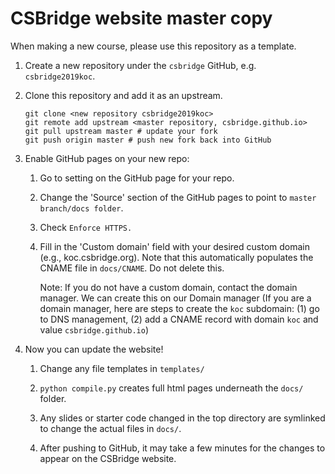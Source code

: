 # CSBridge website master copy

When making a new course, please use this repository as a template.

1. Create a new repository under the ```csbridge``` GitHub, e.g. ```csbridge2019koc```.

1. Clone this repository and add it as an upstream.

    ```
    git clone <new repository csbridge2019koc>
    git remote add upstream <master repository, csbridge.github.io>
    git pull upstream master # update your fork
    git push origin master # push new fork back into GitHub
    ```


4. Enable GitHub pages on your new repo:

    1. Go to setting on the GitHub page for your repo.

    2. Change the 'Source' section of the GitHub pages to point to ```master branch/docs folder```.

    3. Check ```Enforce HTTPS.```

    4. Fill in the 'Custom domain' field with your desired custom domain (e.g., koc.csbridge.org). Note that this automatically populates the CNAME file in ```docs/CNAME```. Do not delete this.

        Note: If you do not have a custom domain, contact the domain manager. We can create this on our Domain manager (If you are a domain manager, here are steps to create the ```koc``` subdomain: (1) go to DNS management, (2) add a CNAME record with domain ```koc``` and value ```csbridge.github.io```)


5. Now you can update the website!

    1. Change any file templates in ```templates/```

    2. ```python compile.py``` creates full html pages underneath the ```docs/``` folder.

    3. Any slides or starter code changed in the top directory are symlinked to change the actual files in ```docs/```.

    4. After pushing to GitHub, it may take a few minutes for the changes to appear on the CSBridge website.
